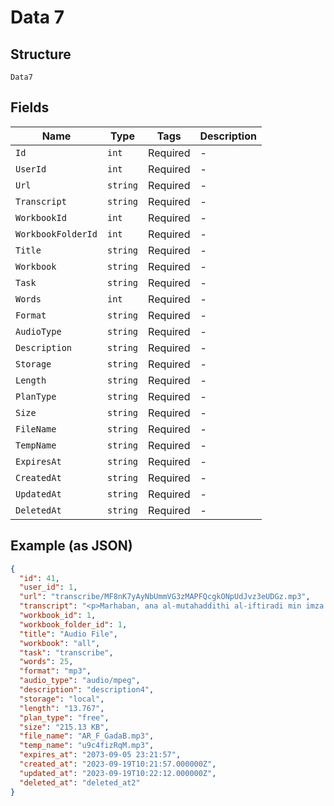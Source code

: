 
# Data 7

## Structure

`Data7`

## Fields

| Name | Type | Tags | Description |
|  --- | --- | --- | --- |
| `Id` | `int` | Required | - |
| `UserId` | `int` | Required | - |
| `Url` | `string` | Required | - |
| `Transcript` | `string` | Required | - |
| `WorkbookId` | `int` | Required | - |
| `WorkbookFolderId` | `int` | Required | - |
| `Title` | `string` | Required | - |
| `Workbook` | `string` | Required | - |
| `Task` | `string` | Required | - |
| `Words` | `int` | Required | - |
| `Format` | `string` | Required | - |
| `AudioType` | `string` | Required | - |
| `Description` | `string` | Required | - |
| `Storage` | `string` | Required | - |
| `Length` | `string` | Required | - |
| `PlanType` | `string` | Required | - |
| `Size` | `string` | Required | - |
| `FileName` | `string` | Required | - |
| `TempName` | `string` | Required | - |
| `ExpiresAt` | `string` | Required | - |
| `CreatedAt` | `string` | Required | - |
| `UpdatedAt` | `string` | Required | - |
| `DeletedAt` | `string` | Required | - |

## Example (as JSON)

```json
{
  "id": 41,
  "user_id": 1,
  "url": "transcribe/MF8nK7yAyNbUmmVG3zMAPFQcgkONpUdJvz3eUDGz.mp3",
  "transcript": "<p>Marhaban, ana al-mutahaddithi al-iftiradi min imza'i al-jawda. Da'ani ulqi al-tahiyyata ala jumhourik wa u'arrifahom ala muntajatik abra wasilatin min akthar al-wasaili al-taswiqiya, tashwiqan wa mut'a.</p>",
  "workbook_id": 1,
  "workbook_folder_id": 1,
  "title": "Audio File",
  "workbook": "all",
  "task": "transcribe",
  "words": 25,
  "format": "mp3",
  "audio_type": "audio/mpeg",
  "description": "description4",
  "storage": "local",
  "length": "13.767",
  "plan_type": "free",
  "size": "215.13 KB",
  "file_name": "AR_F_GadaB.mp3",
  "temp_name": "u9c4fizRqM.mp3",
  "expires_at": "2073-09-05 23:21:57",
  "created_at": "2023-09-19T10:21:57.000000Z",
  "updated_at": "2023-09-19T10:22:12.000000Z",
  "deleted_at": "deleted_at2"
}
```

